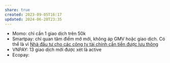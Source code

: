 ```yaml
---
share: true
created: 2023-09-05T16:17
updated: 2024-06-28T23:35
---
```

- Momo: chỉ cần 1 giao dịch trên 50k
- Smartpay: chỉ quan tâm điểm mở mới, không áp GMV hoặc giao dịch. Có thể là vì [Nhà đầu tư cho các công ty tài chính cần tiền được lưu thông](../../../../../Hi%E1%BB%83u%20bi%E1%BA%BFt%20s%C3%A2u/Trung%20gian%20thanh%20to%C3%A1n/L%E1%BB%A3i%20%C3%ADch,%20%C4%91%E1%BB%99ng%20c%C6%A1%20c%E1%BB%A7a%20c%C3%A1c%20b%C3%AAn/RSM%20v%C3%A0%20nh%C3%A0%20%C4%91%E1%BA%A7u%20t%C6%B0/Nh%C3%A0%20%C4%91%E1%BA%A7u%20t%C6%B0%20cho%20c%C3%A1c%20c%C3%B4ng%20ty%20t%C3%A0i%20ch%C3%ADnh%20c%E1%BA%A7n%20ti%E1%BB%81n%20%C4%91%C6%B0%E1%BB%A3c%20l%C6%B0u%20th%C3%B4ng.md)
- VNPAY: 13 giao dịch mới được xét là active
- Ecopay: 